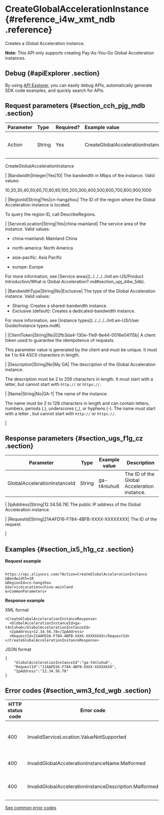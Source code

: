 # CreateGlobalAccelerationInstance {#reference_i4w_xmt_ndb .reference}

Creates a Global Acceleration instance.

**Note:** This API only supports creating Pay-As-You-Go Global Acceleration instances.

## Debug {#apiExplorer .section}

By using [API Explorer](https://api.aliyun.com/#product=Vpc&api=DescribeVpcAttribute), you can easily debug APIs, automatically generate SDK code examples, and quickly search for APIs.

## Request parameters {#section_cch_pjg_mdb .section}

|Parameter|Type|Required?|Example value|Description |
|:--------|:---|:--------|:------------|:-----------|
|Action|String|Yes|CreateGlobalAccelerationInstance| The name of this action.  Value: 

 CreateGlobalAccelerationInstance

 |
|Bandwidth|Integer|Yes|10| The bandwidth in Mbps of the instance. Valid values:

 10,20,30,40,50,60,70,80,90,100,200,300,400,500,600,700,800,900,1000

 |
|RegionId|String|Yes|cn-hangzhou| The ID of the region where the Global Acceleration instance is located.

 To query the region ID, call DescribeRegions.

 |
|ServiceLocation|String|Yes|china-mainland| The service area of the instance. Valid values:

-   china-mainland: Mainland China

-   north-america: North America

-   asia-pacific: Asia Pacific

-   europe: Europe


 For more information, see [Service areas](../../../../intl.en-US/Product Introduction/What is Global Acceleration?.md#section_upj_d4w_5db).

 |
|BandwidthType|String|No|Exclusive| The type of the Global Acceleration instance. Valid values:

-   Sharing: Creates a shared-bandwidth instance.
-   Exclusive \(default\): Creates a dedicated-bandwidth instance.

 For more information, see [Instance types](../../../../intl.en-US/User Guide/Instance types.md#).

 |
|ClientToken|String|No|02fb3da4-130e-11e9-8e44-0016e04115b| A client token used to guarantee the idempotence of requests. 

 This parameter value is generated by the client and must be unique. It must be 1 to 64 ASCII characters in length.

 |
|Description|String|No|My GA| The description of the Global Acceleration instance.

 The description must be 2 to 256 characters in length. It must start with a letter, but cannot start with `http://` or `https://`.

 |
|Name|String|No|GA-1| The name of the instance.

 The name must be 2 to 128 characters in length and can contain letters, numbers, periods \(.\), underscores \(\_\), or hyphens \(-\). The name must start with a letter , but cannot start with `http://` or `https://`.

 |

## Response parameters {#section_ugs_f1g_cz .section}

|Parameter|Type|Example value|Description|
|---------|----|-------------|-----------|
|GlobalAccelerationInstanceId|String|ga-t4nluhu6| The ID of the Global Acceleration instance.

 |
|IpAddress|String|12.34.56.78| The public IP address of the Global Acceleration instance.

 |
|RequestId|String|21AAFD16-F784-4BFB-XXXX-XXXXXXXX| The ID of the request.

 |

## Examples {#section_ix5_h1g_cz .section}

**Request example**

``` {#createVPCpub}

https://vpc.aliyuncs.com/?Action=CreateGlobalAccelerationInstance
&Bandwidth=10
&RegionId=cn-hangzhou
&ServiceLocation=china-mainland
&<CommonParameters>

```

**Response example**

XML format

```
<CreateGlobalAccelerationInstanceResponse>
  <GlobalAccelerationInstanceId>ga-t4nluhu6</GlobalAccelerationInstanceId>
  <IpAddress>12.34.56.78</IpAddress>
  <RequestId>21AAFD16-F784-4BFB-XXXX-XXXXXXXX</RequestId>
</CreateGlobalAccelerationInstanceResponse>

```

JSON format

```
{
	"GlobalAccelerationInstanceId":"ga-t4nluhu6",
	"RequestId":"21AAFD16-F784-4BFB-XXXX-XXXXXXXX",
	"IpAddress":"12.34.56.78"
}
```

## Error codes {#section_wm3_fcd_wgb .section}

|HTTP status code|Error code|Error message|Description|
|----------------|----------|-------------|-----------|
|400|InvalidServiceLocation.ValueNotSupported|The specified ServiceLocation is not supported.|The specified service area is not supported.|
|400|InvalidGlobalAccelerationInstanceName.Malformed|The specified Name is not valid.|The name format is invalid.|
|400|InvalidGlobalAccelerationInstanceDescription.Malformed|The specified Description is not valid.|The description format is invalid|

[See common error codes](https://error-center.aliyun.com/status/product/Vpc)

